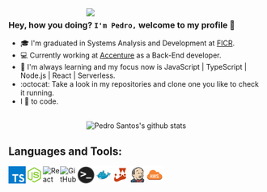 <div display="block">
  <img align="right" width="350" src="https://media1.tenor.com/images/512cf2f5b4747e79fac1e915d29124ec/tenor.gif?itemid=15448882" />
</div>

<div align="left" id="content">

  ### Hey, how you doing? `I'm Pedro,` welcome to my profile :metal:

  - :mortar_board: I'm graduated in Systems Analysis and Development at [FICR](https://ficr.catolica.edu.br/).
  - :computer: Currently working at [Accenture](https://www.accenture.com/) as a Back-End developer.
  - :rocket: I'm always learning and my focus now is JavaScript | TypeScript | Node.js | React | Serverless.
  - :octocat: Take a look in my repositories and clone one you like to check it running.
  - I :green_heart: to code.

</div>


  <br />

  <img align="right" width="350" src="https://github-readme-stats.vercel.app/api/top-langs/?username=PedroSantos42&count_private=true&show_icons=true&layout=compact&theme=radical" alt="Pedro Santos's github stats" />

<br />

## Languages and Tools:

<div>
  <a href="https://www.typescriptlang.org/">
    <img align="left" alt="JavaScript" height="34px" width="34px" src="https://raw.githubusercontent.com/github/explore/80688e429a7d4ef2fca1e82350fe8e3517d3494d/topics/typescript/typescript.png" />
  </a>
  <a href="https://nodejs.org/en/">
    <img align="left" alt="Node.js" height="34px" width="34px" src="https://raw.githubusercontent.com/vscode-icons/vscode-icons/7dee48469efc251a6426e81c788482e2734f7b7d/icons/file_type_node.svg" />
  </a>
  <a href="https://reactjs.org">
    <img align="left" alt="React JS" height="34px" width="34px" src="https://cdn.jsdelivr.net/npm/simple-icons@3.4.0/icons/react.svg" />
  </a>
  <a href="https://git-scm.com">
    <img align="left" alt="GitHub" height="34px" width="34px" src="https://git-scm.com/images/logos/downloads/Git-Icon-1788C.png" />
  </a>
  <a src="https://ohmyz.sh">
     <img align="left" alt="Bash" height="34px" width="34px" src="https://raw.githubusercontent.com/github/explore/80688e429a7d4ef2fca1e82350fe8e3517d3494d/topics/terminal/terminal.png" />
  </a>
  <a src="https://www.docker.com/">
     <img align="left" alt="Docker" height="34px" width="34px" src="https://raw.githubusercontent.com/vscode-icons/vscode-icons/master/icons/file_type_docker.svg" />
  </a>
  <a src="https://jestjs.io/">
     <img align="left" alt="Jest" height="34px" width="34px" src="https://raw.githubusercontent.com/vscode-icons/vscode-icons/7dee48469efc251a6426e81c788482e2734f7b7d/icons/file_type_jest.svg" />
  </a>
  <a src="https://www.jenkins.io/">
     <img align="left" alt="Jenkins" height="34px" width="34px" src="https://raw.githubusercontent.com/vscode-icons/vscode-icons/7dee48469efc251a6426e81c788482e2734f7b7d/icons/file_type_jenkins.svg" />
  </a>
  <a src="https://aws.amazon.com/">
     <img align="left" alt="Amazon" height="34px" width="34px" src="https://raw.githubusercontent.com/vscode-icons/vscode-icons/7dee48469efc251a6426e81c788482e2734f7b7d/icons/file_type_aws.svg" />
  </a>
</div>

